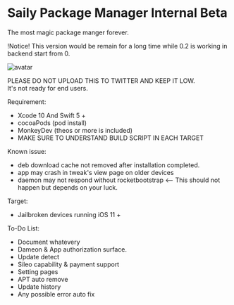 # Saily Package Manager Internal Beta
The most magic package manger forever.  

!Notice! This version would be remain for a long time while 0.2 is working in backend start from 0.

![avatar](https://github.com/Co2333/SailyPackageManager/raw/master/Artwork/LongBG.png)   

PLEASE DO NOT UPLOAD THIS TO TWITTER AND KEEP IT LOW.  
It's not ready for end users.  

Requirement:   
  - Xcode 10 And Swift 5 +  
  - cocoaPods  (pod install)
  - MonkeyDev (theos or more is included)
  - MAKE SURE TO UNDERSTAND BUILD SCRIPT IN EACH TARGET
  
Known issue:
  - deb download cache not removed after installation completed.
  - app may crash in tweak's view page on older devices
  - daemon may not respond without rocketbootstrap <-- This should not happen but depends on your luck.
  
Target:  
  - Jailbroken devices running iOS 11 +  
  
To-Do List:
  - Document whatevery
  - Dameon & App authorization surface.
  - Update detect
  - Sileo capability & payment support
  - Setting pages
  - APT auto remove
  - Update history
  - Any possible error auto fix
